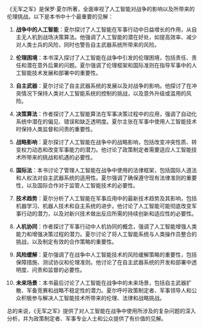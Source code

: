 《无军之军》是保罗·夏尔所著，全面审视了人工智能对战争的影响以及所带来的伦理挑战。以下是本书中十个最重要的见解：

1. **战争中的人工智能**：夏尔探讨了人工智能在军事行动中日益增长的作用，从自主无人机到战场决策算法。他强调了人工智能的潜在好处，如提高效率、减少对人类士兵的风险，同时也警告自主武器系统所带来的风险。

2. **伦理困境**：本书深入探讨了人工智能在战争中引发的伦理困境，包括责任、责任和潜在意外后果的问题。夏尔强调了伦理框架和国际准则在指导军事中的人工智能技术发展和部署中的重要性。

3. **自主武器**：夏尔讨论了自主武器系统的发展以及对战争的影响。他探讨了在冲突情况下保持人类对人工智能系统的控制的挑战，以及意外升级或滥用的风险。

4. **决策算法**：作者探讨了人工智能算法在军事决策过程中的应用，强调了自动化系统中潜在的偏见、错误和缺乏透明度。夏尔主张在军事中使用人工智能技术时保持人类监督和问责的重要性。

5. **战略影响**：夏尔探讨了人工智能在战争中的战略影响，包括改变冲突性质、转变权力动态和改变军事能力的潜力。他讨论了政策制定者需要适应人工智能技术所带来的挑战和机遇的必要性。

6. **国际法**：本书讨论了管理人工智能在战争中使用的法律框架，包括国际人道法和人权法对自主武器系统的适用性。夏尔强调了确保遵守现有法律准则的重要性，以及国际合作对于监管人工智能技术的必要性。

7. **技术趋势**：夏尔分析了人工智能在军事应用中的最新技术趋势及其影响，包括机器学习、机器人技术和自主系统的进步。他讨论了人工智能可能彻底改变军事行动的潜力，以及对新兴技术做出反应所需的持续创新和适应性的必要性。

8. **人机协同**：作者探讨了军事行动中人机协同的概念，强调了人工智能增强人类能力和增强决策过程的潜力。夏尔讨论了将人工智能系统与人类操作员整合的挑战，以及制定有效的合作策略的重要性。

9. **风险缓解**：夏尔强调了在战争中人工智能技术的风险缓解策略的重要性，包括保障措施、测试协议和伦理准则。他讨论了在自主武器系统的开发和部署中透明度、问责和监督的必要性。

10. **未来场景**：本书最后讨论了人工智能在战争中的未来场景，包括自主武器扩散、军备竞赛和战略不稳定性的潜力。夏尔呼吁政策制定者、军事领导人和公众积极参与解决人工智能技术所带来的伦理、法律和战略挑战。

总的来说，《无军之军》提供了对人工智能在战争中使用所涉及的复杂问题的深入分析，并为政策制定者、军事专业人士和公众提供了有价值的见解。
